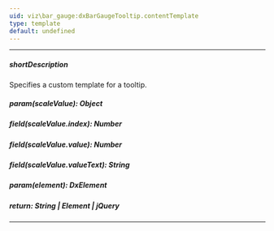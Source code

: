 ```yaml
---
uid: viz\bar_gauge:dxBarGaugeTooltip.contentTemplate
type: template
default: undefined
---
```

---
##### shortDescription
Specifies a custom template for a tooltip.

##### param(scaleValue): Object
<!-- Description goes here -->

##### field(scaleValue.index): Number
<!-- Description goes here -->

##### field(scaleValue.value): Number
<!-- Description goes here -->

##### field(scaleValue.valueText): String
<!-- Description goes here -->

##### param(element): DxElement
<!-- Description goes here -->

##### return: String | Element | jQuery
<!-- Description goes here -->

---
